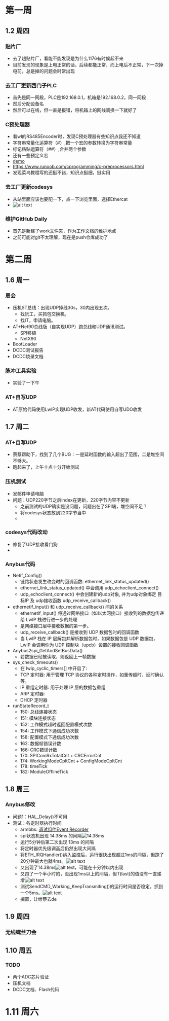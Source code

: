 # 第一周
## 1.2 周四
### 贴片厂
* 去了趟贴片厂，看能不能发现是为什么1176有时候起不来
* 目前发现的现象是上电正常的话，后续都能正常，而上电后不正常，下一次掉电前，总是掉的问题会时常出现
### 去工厂更新西门子PLC
* 首先是同一网段，PLC是192.168.0.1，机箱是192.168.0.2，同一网段
* 然后分配设备名
* 然后可以在线，但一直是报错，将机箱上的网线调换一下就好了
### C预处理器
* 看wl的RS485Encoder时，发现C预处理器有些知识点我还不知道
* 字符串常量化运算符（#）,把一个宏的参数转换为字符串常量
* 标记粘贴运算符（##）,合并两个参数
* 还有一些预定义宏
* [demo](../../../note/C/demo.c)
* https://www.runoob.com/cprogramming/c-preprocessors.html
* 发现菜鸟教程写的还挺不错，知识点挺细，挺实用
### 去工厂更新codesys
* 从站里面应该也要配一下，点一下浏览里面，选择Ethercat
* ![alt text](image.png)
### 维护GitHub Daily
* 首先是新建了work文件夹，作为工作文档的维护地点
* 之前可能对git不太理解，现在是push仓库成功了

# 第二周
## 1.6 周一
### 周会
* 压机ST总线：出现UDP掉线30s，30内出现五次。
  * 找阮工，买抓包交换机。
  * 找IT，申请电脑。
* AT+Net90总线版（自实现UDP）跑总线和UDP通讯测试。
  * SPI移植
  * NetX90
* BootLoader
* DCDC测试报告
* DCDC烧录文档
### 脉冲工具实验
* 实验了一下午
### AT+自写UDP
* AT原始代码使用LwIP实现UDP收发，新AT代码使用自写UDO收发

## 1.7 周二
### AT+自写UDP
* 蔡蔡帮助下，找到了几个BUG：一是延时函数的输入超出了范围，二是堆空间不够大。
* 跑起来了，上午十点十分开始测试

### 压机测试
* 发邮件申请电脑
* 问题：UDP220字节之后index在更新，220字节内容不更新
  * 之前测试的UDP确实是没问题，问题出在了SPI端，堆空间不足？
  * 将codesys状态放到220字节当中
  * 
### codesys代码改动
* 修复了UDP接收看门狗
* 
### Anybus代码
* Netif_Config()
  * 链路状态发生改变时的回调函数: ethernet_link_status_updated()
  * ethernet_link_status_updated() 中会调用 udp_echoclient_connect()
  * udp_echoclient_connect() 中会创建新的udp对象, 并为udp对象绑定 目标IP 及 udp接收函数 udp_receive_callback()
* ethernetif_input() 和 udp_receive_callback() 间的关系
  * ethernetif_input() 将通过网络接口（如以太网接口）接收到的数据包传递给 LwIP 栈进行进一步的处理
  * 是网络接口层中接收数据的第一步。
  * udp_receive_callback() 是接收到 UDP 数据包时的回调函数
  * 当 LwIP 栈在 IP 层解包并解析数据包时，如果数据包是 UDP 数据包，LwIP 会调用你为 UDP 控制块（upcb）设置的接收回调函数
* Anybus2spi_GetAndSetBusData()
  * 若数据已经被读取，则返回上一帧数据
* sys_check_timeouts()
  * 在 lwip_cyclic_timers[] 中开启了: 
  * TCP 定时器: 用于管理 TCP 协议的各种定时操作，如重传超时、延时确认等。
  * IP 重组定时器: 用于处理 IP 层的数据包重组
  * ARP 定时器: 
  * DHCP 定时器
* runStateRecord_t
  * 150: 总线连接状态
  * 151: 模块连接状态
  * 152: 工作模式超时返回配置模式次数
  * 154: 工作模式下通信成功次数
  * 158: 配置模式下通信成功次数
  * 162: 数据帧错误计数
  * 166: CRC错误计数
  * 170: SPIComRxTotalCnt + CRCErrorCnt
  * 174: WorkingModeCpltCnt + ConfigModeCpltCnt
  * 178: timeTick
  * 182: ModuleOfflineTick

## 1.8 周三
### Anybus修改
* 问题1：HAL_Delay()不可用
* 测试：各定时器执行时间
  * armbbs: [调试组件Event Recorder](https://www.armbbs.cn/forum.php?mod=viewthread&tid=87176&extra=page%3D1)
  * spi状态机出现 14.38ms 的间隔![14.38ms](image-1.png)
  * 运行5分钟后第二次出现 13ms 的间隔
  * 将定时器优先级调高后仍然出现大间隔
  * 将ETH_IRQHandler()纳入监控后，运行很快出现超过1ms的间隔，但跑了20分钟最大也就4ms。![alt text](image-2.png)
  * 又出现了14.38ms![alt text](image-3.png)，可能在十分钟以内出现
  * 又跑了一个半小时的，没出现1ms以上的间隔，但T(last)的值没有一直递增![alt text](image-4.png)
  * 测试SendCMD_Working_KeepTransmiting()的运行时间是否稳定。抓到一个5ms。![alt text](image-5.png)
  * 搁置，让给蔡去de

## 1.9 周四
### 无线螺丝刀会


## 1.10 周五
### TODO
* 两个ADC芯片验证
* 压机文档
* DCDC文档、Flash代码

# 1.11 周六

